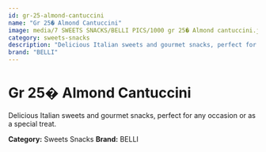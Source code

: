 ```yaml
---
id: gr-25-almond-cantuccini
name: "Gr 25� Almond Cantuccini"
image: media/7 SWEETS SNACKS/BELLI PICS/1000 gr 25� Almond cantuccini.jpg
category: sweets-snacks
description: "Delicious Italian sweets and gourmet snacks, perfect for any occasion or as a special treat."
brand: "BELLI"
---
```


# Gr 25� Almond Cantuccini

Delicious Italian sweets and gourmet snacks, perfect for any occasion or as a special treat.

**Category:** Sweets Snacks
**Brand:** BELLI
